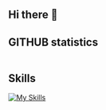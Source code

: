 ## Hi there 👋
## GITHUB statistics
<img src="https://myreadme.vercel.app/api/embed/wildergd?panels=userstatistics,toprepositories,toplanguages,commitgraph" alt="" />

## Skills
[![My Skills](https://skillicons.dev/icons?i=html,css,bootstrap,tailwind,react,angular,express,nodejs,bash,c,cpp,php,py,js,ts,r,cypress,docker,github,linux,vscode,mongodb,mysql,gcp,flask)](https://skillicons.dev)

